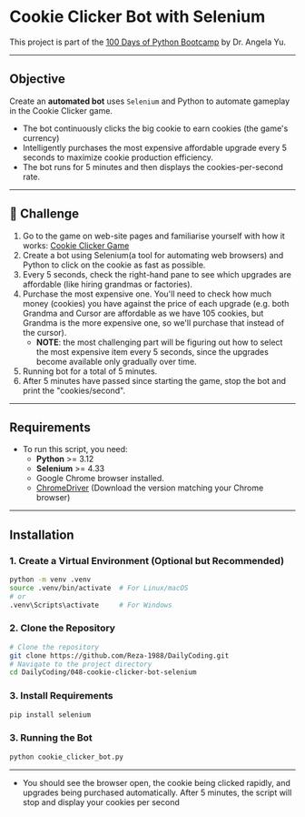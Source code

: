 # Cookie Clicker Bot with Selenium
This project is part of the [100 Days of Python Bootcamp](https://www.udemy.com/course/100-days-of-code/) by Dr. Angela Yu.

---

## Objective
Create an **automated bot** uses `Selenium` and Python to automate gameplay in the Cookie Clicker game.
- The bot continuously clicks the big cookie to earn cookies (the game's currency)
- Intelligently purchases the most expensive affordable upgrade every 5 seconds to maximize cookie production efficiency. 
- The bot runs for 5 minutes and then displays the cookies-per-second rate.

---

## 👺 Challenge
1. Go to the game on web-site pages and familiarise yourself with how it works: [Cookie Clicker Game](https://orteil.dashnet.org/experiments/cookie/)
2. Create a bot using Selenium(a tool for automating web browsers) and Python to click on the cookie as fast as possible.
3. Every 5 seconds, check the right-hand pane to see which upgrades are affordable (like hiring grandmas or factories).
4. Purchase the most expensive one. You'll need to check how much money (cookies) you have against the price of each upgrade (e.g. both Grandma and Cursor are affordable as we have 105 cookies, but Grandma is the more expensive one, so we'll purchase that instead of the cursor).
   - **NOTE**: the most challenging part will be figuring out how to select the most expensive item every 5 seconds, since the upgrades become available only gradually over time.
5. Running bot for a total of 5 minutes.
6. After 5 minutes have passed since starting the game, stop the bot and print the "cookies/second".

---


## Requirements

- To run this script, you need:
    - **Python** >= 3.12
    - **Selenium** >= 4.33
    - Google Chrome browser installed.
    - [ChromeDriver](https://chromedriver.chromium.org/downloads) (Download the version matching your Chrome browser)
---

## Installation

### 1. Create a Virtual Environment (Optional but Recommended)

```bash
python -m venv .venv
source .venv/bin/activate  # For Linux/macOS
# or
.venv\Scripts\activate     # For Windows
```

### 2. Clone the Repository

```bash
# Clone the repository
git clone https://github.com/Reza-1988/DailyCoding.git
# Navigate to the project directory
cd DailyCoding/048-cookie-clicker-bot-selenium
```

### 3. Install Requirements

```bash
pip install selenium
```

### 3. Running the Bot

```bash
python cookie_clicker_bot.py
```
---

- You should see the browser open, the cookie being clicked rapidly, and upgrades being purchased automatically.
After 5 minutes, the script will stop and display your cookies per second